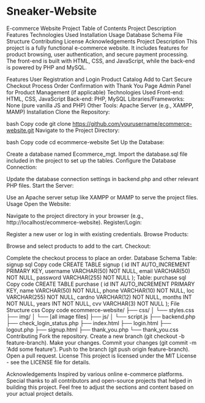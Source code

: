 # Sneaker-Website


E-commerce Website Project
Table of Contents
Project Description
Features
Technologies Used
Installation
Usage
Database Schema
File Structure
Contributing
License
Acknowledgements
Project Description
This project is a fully functional e-commerce website. It includes features for product browsing, user authentication, and secure payment processing. The front-end is built with HTML, CSS, and JavaScript, while the back-end is powered by PHP and MySQL.

Features
User Registration and Login
Product Catalog
Add to Cart
Secure Checkout Process
Order Confirmation with Thank You Page
Admin Panel for Product Management (if applicable)
Technologies Used
Front-end: HTML, CSS, JavaScript
Back-end: PHP, MySQL
Libraries/Frameworks: None (pure vanilla JS and PHP)
Other Tools: Apache Server (e.g., XAMPP, MAMP)
Installation
Clone the Repository:

bash
Copy code
git clone https://github.com/yourusername/ecommerce-website.git
Navigate to the Project Directory:

bash
Copy code
cd ecommerce-website
Set Up the Database:

Create a database named Ecommerce_mgt.
Import the database.sql file included in the project to set up the tables.
Configure the Database Connection:

Update the database connection settings in backend.php and other relevant PHP files.
Start the Server:

Use an Apache server setup like XAMPP or MAMP to serve the project files.
Usage
Open the Website:

Navigate to the project directory in your browser (e.g., http://localhost/ecommerce-website).
Register/Login:

Register a new user or log in with existing credentials.
Browse Products:

Browse and select products to add to the cart.
Checkout:

Complete the checkout process to place an order.
Database Schema
Table: signup
sql
Copy code
CREATE TABLE signup (
    id INT AUTO_INCREMENT PRIMARY KEY,
    username VARCHAR(50) NOT NULL,
    email VARCHAR(50) NOT NULL,
    password VARCHAR(255) NOT NULL
);
Table: purchase
sql
Copy code
CREATE TABLE purchase (
    id INT AUTO_INCREMENT PRIMARY KEY,
    name VARCHAR(50) NOT NULL,
    phone VARCHAR(10) NOT NULL,
    loc VARCHAR(255) NOT NULL,
    cardno VARCHAR(12) NOT NULL,
    months INT NOT NULL,
    years INT NOT NULL,
    cvv VARCHAR(3) NOT NULL
);
File Structure
css
Copy code
ecommerce-website/
├── css/
│   └── styles.css
├── img/
│   └── [all image files]
├── js/
│   └── script.js
├── backend.php
├── check_login_status.php
├── index.html
├── login.html
├── logout.php
├── signup.html
├── thank_you.php
└── thank_you.css
Contributing
Fork the repository.
Create a new branch (git checkout -b feature-branch).
Make your changes.
Commit your changes (git commit -m 'Add some feature').
Push to the branch (git push origin feature-branch).
Open a pull request.
License
This project is licensed under the MIT License - see the LICENSE file for details.

Acknowledgements
Inspired by various online e-commerce platforms.
Special thanks to all contributors and open-source projects that helped in building this project.
Feel free to adjust the sections and content based on your actual project details.
